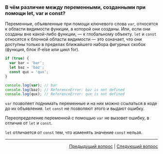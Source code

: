 ### В чём различие между переменными, созданными при помощи let, var и const?

Переменные, объявленные при помощи ключевого слова `var`, относятся к области видимости функции, в которой они созданы. Или, если они созданы вне какой-либо функции, — к глобальному объекту. `let` и `const` относятся к блочной области видимости — это означает, что они доступны только в пределах ближайшего набора фигурных скобок (функция, блок if-else или цикл for).

```javascript
if (true) {
  var bar = 'bar';
  let baz = 'baz';
  const qux = 'qux';
}

console.log(var); // bar
console.log(baz); // ReferenceError: baz is not defined
console.log(qux); // ReferenceError: qux is not defined
```

`var` позволяет поднимать переменные и на них можно ссылаться в коде до их объявления. `let` `const` не позволяют этого и выдают ошибку.

Переопределение переменной с помощью `var` не вызовет ошибку, в отличие от `let` и `const`.

`let` отличается от `const` тем, что изменять значение `const` нельзя.

---

<div align="right">
<a href="40.md">Предыдущий вопрос</a> | <a href="42.md">Следующий вопрос</a>
</div>
